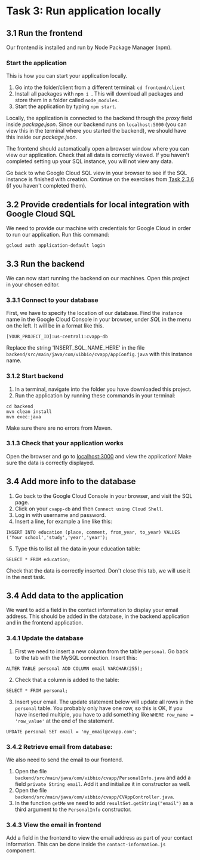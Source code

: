 # Task 3: Run application locally

## 3.1 Run the frontend 

Our frontend is installed and run by Node Package Manager (npm). 

### Start the application
This is how you can start your application locally.
 1. Go into the folder/client from a different terminal: `cd frontend/client`
 2. Install all packages with `npm i `.
 This will download all packages and store them in a folder called `node_modules`.
 3. Start the application by typing `npm start`.

Locally, the application is connected to the backend through the *proxy* field inside *package.json*. 
Since our backend runs on `localhost:5000` (you can view this in the terminal where you started the backend),
we should have this inside our *package.json*.

The frontend should automatically open a browser window where you can view our application.
Check that all data is correctly viewed. If you haven't completed setting up your SQL instance, you will not view any data. 

Go back to whe Google Cloud SQL view in your browser to see if the SQL instance is finished with creation.
Continue on the exercises from [Task 2.3.6](/tasks/google-cloud-platform-setup.md) (if you haven't completed them).

## 3.2 Provide credentials for local integration with Google Cloud SQL
We need to provide our machine with credentials for Google Cloud in order to run our application. Run this command:
```
gcloud auth application-default login
```

## 3.3 Run the backend
We can now start running the backend on our machines.
Open this project in your chosen editor.

### 3.3.1 Connect to your database
First, we have to specify the location of our database.
Find the instance name in the Google Cloud Console in your browser, under *SQL* in the menu on the left.
It will be in a format like this.
```
[YOUR_PROJECT_ID]:us-central1:cvapp-db
```

Replace the string 'INSERT_SQL_NAME_HERE' in the file `backend/src/main/java/com/vibbio/cvapp/AppConfig.java` with this instance name.

### 3.1.2 Start backend
1. In a terminal, navigate into the folder you have downloaded this project.
2. Run the application by running these commands in your terminal:

```
cd backend
mvn clean install
mvn exec:java
```

Make sure there are no errors from Maven.

### 3.1.3 Check that your application works

Open the browser and go to [localhost:3000](http://localhost:3000) and view the application!
Make sure the data is correctly displayed. 

## 3.4 Add more info to the database

1. Go back to the Google Cloud Console in your browser, and visit the SQL page.
2. Click on your `cvapp-db` and then `Connect using Cloud Shell`.
3. Log in with username and password.
4. Insert a line, for example a line like this:
```
INSERT INTO education (place, comment, from_year, to_year) VALUES ('Your school','study','year','year');
```

5. Type this to list all the data in your education table:
```
SELECT * FROM education;
```
Check that the data is correctly inserted. Don't close this tab, we will use it in the next task. 


## 3.4 Add data to the application
We want to add a field in the contact information to display your email address.
This should be added in the database, in the backend application and in the frontend application.  

### 3.4.1 Update the database
1. First we need to insert a new column from the table `personal`. Go back to the tab with the MySQL connection. Insert this:
```
ALTER TABLE personal ADD COLUMN email VARCHAR(255);
```
2. Check that a column is added to the table:
```
SELECT * FROM personal;
```
3. Insert your email. The update statement below will update all rows in the `personal` table.
You probably only have one row, so this is OK, If you have inserted multiple,
you have to add something like `WHERE row_name = 'row_value'` at the end of the statement.
```
UPDATE personal SET email = 'my_email@cvapp.com';
```

### 3.4.2 Retrieve email from database:
We also need to send the email to our frontend.
1. Open the file `backend/src/main/java/com/vibbio/cvapp/PersonalInfo.java` and add a field `private String email`.
Add it and initialize it in constructor as well.
2. Open the file `backend/src/main/java/com/vibbio/cvapp/CVAppController.java`.
3. In the function `getMe` we need to add `resultSet.getString("email")` as a third argument to the `PersonalInfo` constructor.

### 3.4.3 View the email in frontend
Add a field in the frontend to view the email address as part of your contact information. 
This can be done inside the `contact-information.js` component.
